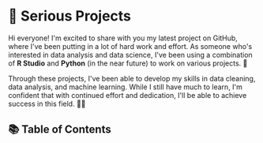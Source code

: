 # 💪 Serious Projects

Hi everyone! I'm excited to share with you my latest project on GitHub, where 
I've been putting in a lot of hard work and effort. As someone who's interested in data analysis and data science, 
I've been using a combination of **R Studio** and **Python** (in the near future) to work on various projects. 📑

Through these projects, I've been able to develop my skills in data cleaning, data analysis, and machine learning. While I still have much to learn, 
I'm confident that with continued effort and dedication, I'll be able to achieve success in this field. 🫡🫡

## 📚 Table of Contents
